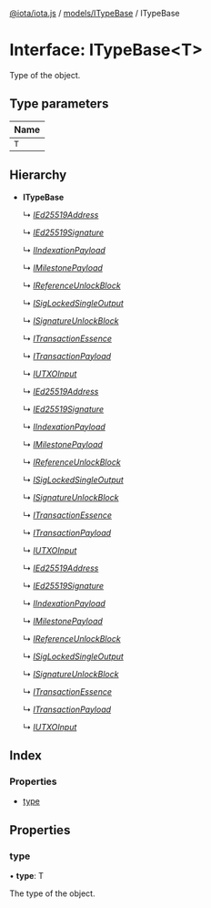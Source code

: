 [@iota/iota.js](../README.md) / [models/ITypeBase](../modules/models_itypebase.md) / ITypeBase

# Interface: ITypeBase<T\>

Type of the object.

## Type parameters

Name |
------ |
`T` |

## Hierarchy

* **ITypeBase**

  ↳ [*IEd25519Address*](models_ied25519address.ied25519address.md)

  ↳ [*IEd25519Signature*](models_ied25519signature.ied25519signature.md)

  ↳ [*IIndexationPayload*](models_iindexationpayload.iindexationpayload.md)

  ↳ [*IMilestonePayload*](models_imilestonepayload.imilestonepayload.md)

  ↳ [*IReferenceUnlockBlock*](models_ireferenceunlockblock.ireferenceunlockblock.md)

  ↳ [*ISigLockedSingleOutput*](models_isiglockedsingleoutput.isiglockedsingleoutput.md)

  ↳ [*ISignatureUnlockBlock*](models_isignatureunlockblock.isignatureunlockblock.md)

  ↳ [*ITransactionEssence*](models_itransactionessence.itransactionessence.md)

  ↳ [*ITransactionPayload*](models_itransactionpayload.itransactionpayload.md)

  ↳ [*IUTXOInput*](models_iutxoinput.iutxoinput.md)

  ↳ [*IEd25519Address*](index_browser.ied25519address.md)

  ↳ [*IEd25519Signature*](index_browser.ied25519signature.md)

  ↳ [*IIndexationPayload*](index_browser.iindexationpayload.md)

  ↳ [*IMilestonePayload*](index_browser.imilestonepayload.md)

  ↳ [*IReferenceUnlockBlock*](index_browser.ireferenceunlockblock.md)

  ↳ [*ISigLockedSingleOutput*](index_browser.isiglockedsingleoutput.md)

  ↳ [*ISignatureUnlockBlock*](index_browser.isignatureunlockblock.md)

  ↳ [*ITransactionEssence*](index_browser.itransactionessence.md)

  ↳ [*ITransactionPayload*](index_browser.itransactionpayload.md)

  ↳ [*IUTXOInput*](index_browser.iutxoinput.md)

  ↳ [*IEd25519Address*](index_node.ied25519address.md)

  ↳ [*IEd25519Signature*](index_node.ied25519signature.md)

  ↳ [*IIndexationPayload*](index_node.iindexationpayload.md)

  ↳ [*IMilestonePayload*](index_node.imilestonepayload.md)

  ↳ [*IReferenceUnlockBlock*](index_node.ireferenceunlockblock.md)

  ↳ [*ISigLockedSingleOutput*](index_node.isiglockedsingleoutput.md)

  ↳ [*ISignatureUnlockBlock*](index_node.isignatureunlockblock.md)

  ↳ [*ITransactionEssence*](index_node.itransactionessence.md)

  ↳ [*ITransactionPayload*](index_node.itransactionpayload.md)

  ↳ [*IUTXOInput*](index_node.iutxoinput.md)

## Index

### Properties

* [type](models_itypebase.itypebase.md#type)

## Properties

### type

• **type**: T

The type of the object.
